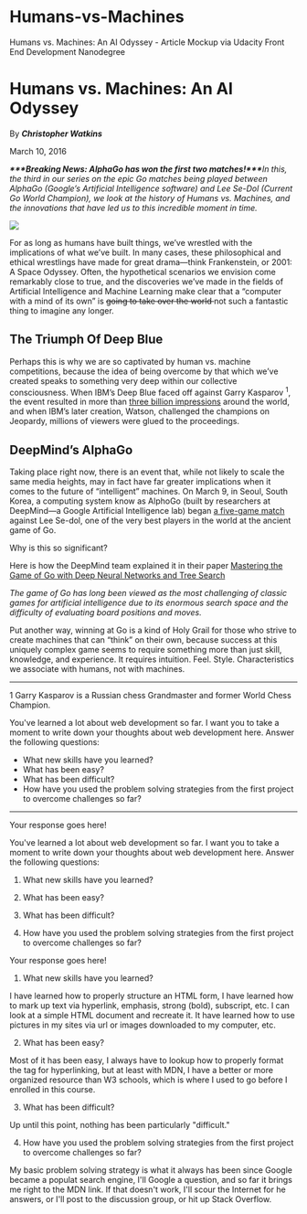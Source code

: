 # Humans-vs-Machines
Humans vs. Machines: An AI Odyssey - Article Mockup via Udacity Front End Development Nanodegree

<!DOCTYPE html>
<html lang="en">
<head>
  <meta charset="UTF-8">
  <title>Humans vs Machines Blog</title>
</head>
<body>
  <!-- This was adapted from: http://blog.udacity.com/2016/03/humans-vs-machines-an-ai-odyssey-2.html -->
  <!-- Format this text to match the mockup exactly! -->
<h1>Humans vs. Machines: An AI Odyssey</h1>

<p>By <strong><em>Christopher Watkins </em></strong></p>

<p>March 10, 2016</p>

<p><strong><em>***Breaking News: AlphaGo has won the first two matches!***</strong>In this, the third in our series on the epic Go matches being played between AlphaGo (Google’s Artificial Intelligence software) and Lee Se-Dol (Current Go World Champion), we look at the history of Humans vs. Machines, and the innovations that have led us to this incredible moment in time.</em></p>

<img src="http://i2.wp.com/blog.udacity.com/wp-content/uploads/2016/03/56df2490a351d802222160.gif">

<p>For as long as humans have built things, we’ve wrestled with the implications of what we’ve built. In many cases, these philosophical and ethical wrestlings have made for great drama—think Frankenstein, or 2001: A Space Odyssey. Often, the hypothetical scenarios we envision come remarkably close to true, and the discoveries we’ve made in the fields of Artificial Intelligence and Machine Learning make clear that a “computer with a mind of its own” is <strike> going to take over the world </strike> not such a fantastic thing to imagine any longer.</p>

<h2>The Triumph Of Deep Blue</h2>

<p>Perhaps this is why we are so captivated by human vs. machine competitions, because the idea of being overcome by that which we’ve created speaks to something very deep within our collective consciousness. When IBM’s Deep Blue faced off against Garry Kasparov <sup> 1</sup>, the event resulted in more than <a href="http://www-03.ibm.com/ibm/history/ibm100/us/en/icons/deepblue/">three billion impressions</a> around the world, and when IBM’s later creation, Watson, challenged the champions on Jeopardy, millions of viewers were glued to the proceedings.</p>

<h2>DeepMind’s AlphaGo</h2>

<p>Taking place right now, there is an event that, while not likely to scale the same media heights, may in fact have far greater implications when it comes to the future of “intelligent” machines. On March 9, in Seoul, South Korea, a computing system know as AlphoGo (built by researchers at DeepMind—a Google Artificial Intelligence lab) began  <a href="http://venturebeat.com/2016/02/04/youtube-will-livestream-googles-ai-playing-go-superstar-lee-sedol-in-march/">a five-game match</a> against Lee Se-dol, one of the very best players in the world at the ancient game of Go.</p>

<p>Why is this so significant?</p>

<p>Here is how the DeepMind team explained it in their paper <a href="http://airesearch.com/wp-content/uploads/2016/01/deepmind-mastering-go.pdf">Mastering the Game of Go with Deep Neural Networks and Tree Search</a></p>

<p><em>The game of Go has long been viewed as the most challenging of classic games for artificial intelligence due to its enormous search space and the difficulty of evaluating board positions and moves.</em> </p>

<p>Put another way, winning at Go is a kind of Holy Grail for those who strive to create machines that can “think” on their own, because success at this uniquely complex game seems to require something more than just skill, knowledge, and experience. It requires intuition. Feel. Style. Characteristics we associate with humans, not with machines.</p>
<hr>
  1 Garry Kasparov is a Russian chess Grandmaster and former World Chess Champion.
</body>
</html>

You've learned a lot about web development so far. I want you to take a moment to write down your thoughts about web development here. Answer the following questions:
  * What new skills have you learned?
  * What has been easy?
  * What has been difficult?
  * How have you used the problem solving strategies from the first project to overcome challenges so far?

---

Your response goes here!

You've learned a lot about web development so far. I want you to take a moment to write down your thoughts about web development here. Answer the following questions:
  

1. What new skills have you learned?
 

2. What has been easy?
  

3. What has been difficult?
  

4. How have you used the problem solving strategies from the first project to overcome challenges so far?



Your response goes here!

1. What new skills have you learned?
 

I have learned how to properly structure an HTML form, I have learned how to mark up text via hyperlink, emphasis, strong (bold), subscript, etc. I can look at a simple HTML document and recreate it. It have learned how to use pictures in my sites via url or images downloaded to my computer, etc.

2. What has been easy?
  
Most of it has been easy, I always have to lookup how to properly format the <a> tag for hyperlinking, but at least with MDN, I have a better or more organized resource than W3 schools, which is where I used to go before I enrolled in this course.

3. What has been difficult?
  
Up until this point, nothing has been particularly "difficult."


4. How have you used the problem solving strategies from the first project to overcome challenges so far?



My basic problem solving strategy is what it always has been since Google became a populat search engine, I'll Google a question, and so far it brings me right to the MDN link. If that doesn't work, I'll scour the Internet for he answers, or I'll post to the discussion group, or hit up Stack Overflow.

